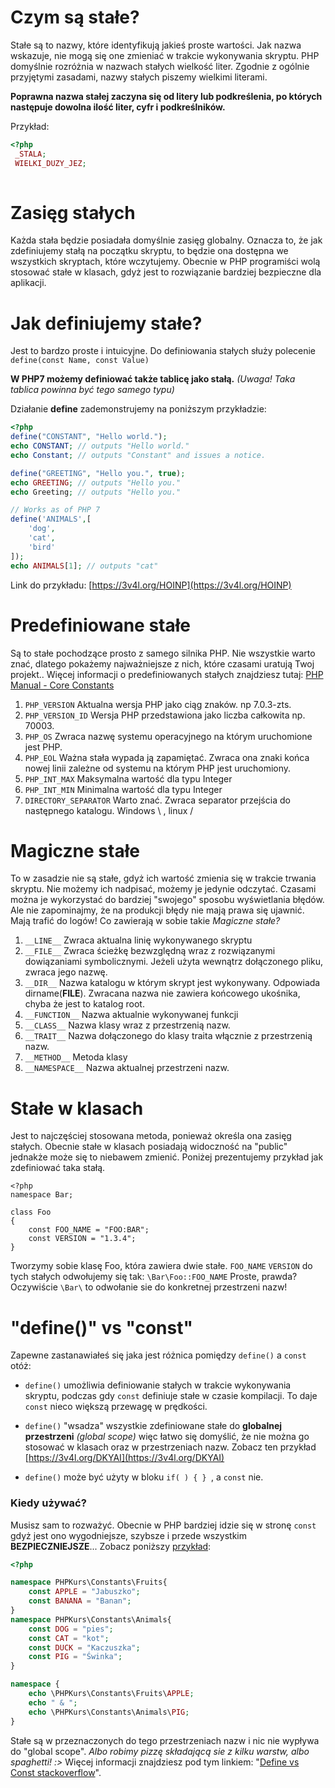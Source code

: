 # Czym są stałe?

Stałe są to nazwy, które identyfikują jakieś proste wartości. 
Jak nazwa wskazuje, nie mogą się one zmieniać w trakcie wykonywania skryptu. 
PHP domyślnie rozróżnia w nazwach stałych wielkość liter.
Zgodnie z ogólnie przyjętymi zasadami, nazwy stałych piszemy wielkimi literami.

**Poprawna nazwa stałej zaczyna się od litery lub podkreślenia, po których następuje dowolna ilość liter, cyfr i podkreślników.**

Przykład:

```php
<?php
 _STALA;
 WIELKI_DUZY_JEZ;
 
```

# Zasięg stałych

Każda stała będzie posiadała domyślnie zasięg globalny. Oznacza to, że jak zdefiniujemy stałą na początku skryptu, to będzie ona dostępna we wszystkich
skryptach, które wczytujemy.
Obecnie w PHP programiści wolą stosować stałe w klasach, gdyż jest to rozwiązanie bardziej
bezpieczne dla aplikacji.


# Jak definiujemy stałe?

Jest to bardzo proste i intuicyjne. Do definiowania stałych służy polecenie `define(const Name, const Value)` 

**W PHP7 możemy definiować także tablicę jako stałą.** *(Uwaga! Taka tablica powinna być tego samego typu)* 

Działanie **define** zademonstrujemy na poniższym przykładzie:

```php
<?php
define("CONSTANT", "Hello world.");
echo CONSTANT; // outputs "Hello world."
echo Constant; // outputs "Constant" and issues a notice.

define("GREETING", "Hello you.", true);
echo GREETING; // outputs "Hello you."
echo Greeting; // outputs "Hello you."

// Works as of PHP 7
define('ANIMALS',[
    'dog',
    'cat',
    'bird'
]);
echo ANIMALS[1]; // outputs "cat"


```
Link do przykładu: [https://3v4l.org/HOINP](https://3v4l.org/HOINP)

# Predefiniowane stałe

Są to stałe pochodzące prosto z samego silnika PHP. Nie wszystkie warto znać, dlatego pokażemy najważniejsze z nich, które czasami uratują Twoj projekt..
Więcej informacji o predefiniowanych stałych znajdziesz tutaj: [PHP Manual - Core Constants](http://php.net/manual/en/reserved.constants.php)

 1. `PHP_VERSION` Aktualna wersja PHP jako ciąg znaków. np 7.0.3-zts.
 2. `PHP_VERSION_ID` Wersja PHP przedstawiona jako liczba całkowita np. 70003.
 3. `PHP_OS` Zwraca nazwę systemu operacyjnego na którym uruchomione jest PHP.
 4. `PHP_EOL` Ważna stała wypada ją zapamiętać. Zwraca ona znaki końca nowej linii zależne od systemu na którym PHP jest uruchomiony.
 5. `PHP_INT_MAX` Maksymalna wartość dla typu Integer
 6. `PHP_INT_MIN` Minimalna wartość dla typu Integer
 7. `DIRECTORY_SEPARATOR` Warto znać. Zwraca separator przejścia do następnego katalogu. Windows \\ , linux /

# Magiczne stałe

To w zasadzie nie są stałe, gdyż ich wartość zmienia się w trakcie trwania skryptu. Nie możemy ich nadpisać, możemy je jedynie odczytać.
Czasami można je wykorzystać do bardziej "swojego" sposobu wyświetlania błędów.
Ale nie zapominajmy, że na produkcji błędy nie mają prawa się ujawnić. Mają trafić do logów!
Co zawierają w sobie takie *Magiczne stałe?*

1. `__LINE__`	Zwraca aktualna linię wykonywanego skryptu
2. `__FILE__`	Zwraca ścieżkę bezwzględną wraz z rozwiązanymi dowiązaniami symbolicznymi. Jeżeli użyta wewnątrz dołączonego pliku, zwraca jego nazwę.
3. `__DIR__`	Nazwa katalogu w którym skrypt jest wykonywany. Odpowiada dirname(__FILE__). Zwracana nazwa nie zawiera końcowego ukośnika, chyba że jest to katalog root.
4. `__FUNCTION__`	Nazwa aktualnie wykonywanej funkcji
5. `__CLASS__`	Nazwa klasy wraz z przestrzenią nazw.
6. `__TRAIT__`	Nazwa dołączonego do klasy traita włącznie z przestrzenią nazw.
7. `__METHOD__`	Metoda klasy
8. `__NAMESPACE__`	Nazwa aktualnej przestrzeni nazw.

# Stałe w klasach

Jest to najczęściej stosowana metoda, ponieważ określa ona zasięg stałych. 
Obecnie stałe w klasach posiadają widoczność na "public" jednakże może się to niebawem zmienić.
Poniżej prezentujemy przykład jak zdefiniować taka stałą.

```
<?php
namespace Bar;

class Foo
{
    const FOO_NAME = "FOO:BAR";
    const VERSION = "1.3.4";
}

```
Tworzymy sobie klasę Foo, która zawiera dwie stałe. `FOO_NAME`  `VERSION` do tych stałych odwołujemy się tak: `\Bar\Foo::FOO_NAME`
Proste, prawda? Oczywiście `\Bar\` to odwołanie sie do konkretnej przestrzeni nazw!

# "define()" vs "const"
Zapewne zastanawiałeś się jaka jest różnica pomiędzy `define()` a `const ` otóż:

* `define()`  umożliwia definiowanie stałych w trakcie wykonywania skryptu, podczas gdy `const` definiuje stałe w czasie kompilacji. 
To daje `const` nieco większą przewagę w prędkości.

* `define()` "wsadza" wszystkie zdefiniowane stałe do **globalnej przestrzeni** *(global scope)* więc łatwo się domyślić, że nie można go stosować w klasach
oraz w przestrzeniach nazw. Zobacz ten przykład [https://3v4l.org/DKYAI](https://3v4l.org/DKYAI)

* `define()` może być użyty w bloku `if( ) { } `, a `const` nie.

### Kiedy używać?
Musisz sam to rozważyć. Obecnie w PHP bardziej idzie się w stronę `const` gdyż jest ono wygodniejsze, szybsze i przede wszystkim **BEZPIECZNIEJSZE**...
Zobacz poniższy [przykład](https://3v4l.org/qXXj4): 
```php
<?php

namespace PHPKurs\Constants\Fruits{
    const APPLE = "Jabuszko";
    const BANANA = "Banan";
}
namespace PHPKurs\Constants\Animals{
    const DOG = "pies";
    const CAT = "kot";
    const DUCK = "Kaczuszka";
    const PIG = "Świnka";
}

namespace {
    echo \PHPKurs\Constants\Fruits\APPLE;
    echo " & ";
    echo \PHPKurs\Constants\Animals\PIG;
}
```
Stałe są w przeznaczonych do tego przestrzeniach nazw i nic nie wypływa do "global scope".
*Albo robimy pizzę składającą sie z kilku warstw, albo spaghetti! :>*
Więcej informacji znajdziesz pod tym linkiem: "[Define vs Const stackoverflow](http://stackoverflow.com/questions/2447791/define-vs-const)".
